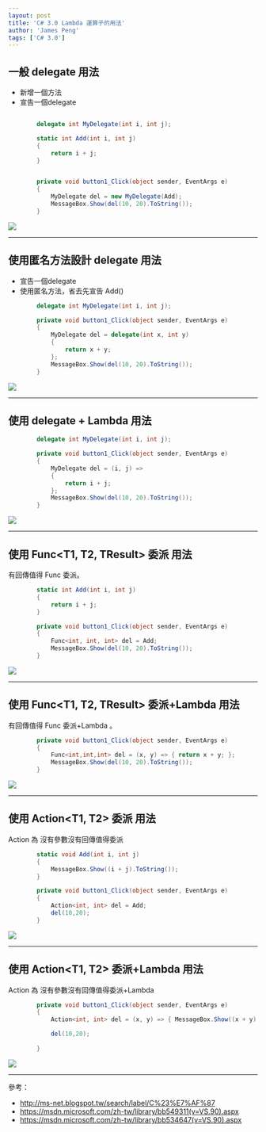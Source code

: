 ```yaml
---
layout: post
title: 'C# 3.0 Lambda 運算子的用法'
author: 'James Peng'
tags: ['C# 3.0']
---
```




## 一般 delegate 用法 ##

- 新增一個方法
- 宣告一個delegate

~~~csharp

        delegate int MyDelegate(int i, int j);

        static int Add(int i, int j)
        {
            return i + j;
        }


        private void button1_Click(object sender, EventArgs e)
        {
            MyDelegate del = new MyDelegate(Add);
            MessageBox.Show(del(10, 20).ToString());            
        }
~~~

![](..\images\2016-04-09-CSharp_Lambda\MUklFfc.png)


----------

## 使用匿名方法設計 delegate 用法 ##

- 宣告一個delegate
- 使用匿名方法，省去先宣告 Add()

~~~csharp
        delegate int MyDelegate(int i, int j);

        private void button1_Click(object sender, EventArgs e)
        {
            MyDelegate del = delegate(int x, int y)
            {
                return x + y;
            };
            MessageBox.Show(del(10, 20).ToString());            
        }
~~~

![](..\images\2016-04-09-CSharp_Lambda\MUklFfc.png)



----------

## 使用 delegate + Lambda 用法 ##

~~~csharp
        delegate int MyDelegate(int i, int j);

        private void button1_Click(object sender, EventArgs e)
        {
            MyDelegate del = (i, j) =>
            {
                return i + j;
            };
            MessageBox.Show(del(10, 20).ToString());            
        }
~~~

![](..\images\2016-04-09-CSharp_Lambda\MUklFfc.png)

----------


## 使用 Func<T1, T2, TResult> 委派 用法 ##

有回傳值得  Func 委派。

~~~csharp
        static int Add(int i, int j)
        {
            return i + j;
        }

        private void button1_Click(object sender, EventArgs e)
        {
            Func<int, int, int> del = Add;
            MessageBox.Show(del(10, 20).ToString());                                 
        }
~~~

![](..\images\2016-04-09-CSharp_Lambda\MUklFfc.png)

----------


## 使用 Func<T1, T2, TResult> 委派+Lambda 用法 ##

有回傳值得  Func 委派+Lambda 。

~~~csharp
        private void button1_Click(object sender, EventArgs e)
        {
            Func<int,int,int> del = (x, y) => { return x + y; };
            MessageBox.Show(del(10, 20).ToString());            
        }
~~~

![](..\images\2016-04-09-CSharp_Lambda\MUklFfc.png)


----------

## 使用 Action<T1, T2> 委派 用法 ##

Action 為 沒有參數沒有回傳值得委派

~~~csharp
        static void Add(int i, int j)
        {            
            MessageBox.Show((i + j).ToString());
        }

        private void button1_Click(object sender, EventArgs e)
        {
            Action<int, int> del = Add;
            del(10,20);                             
        }
~~~

![](..\images\2016-04-09-CSharp_Lambda\MUklFfc.png)

----------

## 使用 Action<T1, T2> 委派+Lambda 用法 ##

Action 為 沒有參數沒有回傳值得委派+Lambda

~~~csharp
        private void button1_Click(object sender, EventArgs e)
        {            
            Action<int, int> del = (x, y) => { MessageBox.Show((x + y).ToString()); };

            del(10,20);
                     
        }
~~~

![](..\images\2016-04-09-CSharp_Lambda\MUklFfc.png)

----------

參考：

- http://ms-net.blogspot.tw/search/label/C%23%E7%AF%87
- https://msdn.microsoft.com/zh-tw/library/bb549311(v=VS.90).aspx
- https://msdn.microsoft.com/zh-tw/library/bb534647(v=VS.90).aspx

